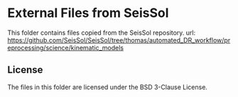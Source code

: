 # External Files from SeisSol

This folder contains files copied from the SeisSol repository.
url: https://github.com/SeisSol/SeisSol/tree/thomas/automated_DR_workflow/preprocessing/science/kinematic_models


## License

The files in this folder are licensed under the BSD 3-Clause License.
